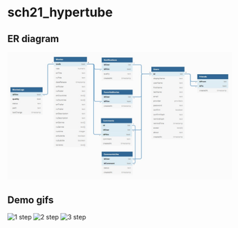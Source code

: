 # sch21_hypertube
## ER diagram
![er-diagram](https://github.com/NyaMilk/sch21_hypertube/blob/master/readme_src/erd.jpg)

## Demo gifs
![1 step](https://github.com/NyaMilk/sch21_hypertube/blob/master/readme_src/1.gif)
![2 step](https://github.com/NyaMilk/sch21_hypertube/blob/master/readme_src/2.gif)
![3 step](https://github.com/NyaMilk/sch21_hypertube/blob/master/readme_src/3.gif)
